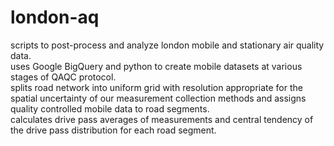 # london-aq
scripts to post-process and analyze london mobile and stationary air quality data.\
uses Google BigQuery and python to create mobile datasets at various stages of QAQC protocol.\
splits road network into uniform grid with resolution appropriate for the spatial uncertainty of our measurement collection methods and assigns quality controlled mobile data to road segments.\
calculates drive pass averages of measurements and central tendency of the drive pass distribution for each road segment.
